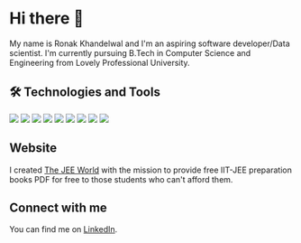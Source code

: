# Hi there 👋
My name is Ronak Khandelwal and I'm an aspiring software developer/Data scientist. I'm currently pursuing B.Tech in Computer Science and Engineering from Lovely Professional University.


## 🛠️ Technologies and Tools

![](https://img.shields.io/badge/OS-Windows-blueviolet)  ![](https://img.shields.io/badge/OS-Linux-blueviolet)  ![](https://img.shields.io/badge/Editor-VS%20Code-blue)  ![](https://img.shields.io/badge/Editor-Jupyter%20Notebook-blue)  ![](https://img.shields.io/badge/Language-C%2B%2B-red)  ![](https://img.shields.io/badge/Language-Python-red)  ![](https://img.shields.io/badge/Language-PHP-red) ![](https://img.shields.io/badge/Database-MySQL-orange) ![](https://img.shields.io/badge/Tools-phpMyAdmin-lightgreen)

## Website

I created [The JEE World](https://thejeeworld.wordpress.com/) with the mission to provide free IIT-JEE preparation books PDF for free to those students who can't afford them. 


## Connect with me

You can find me on [LinkedIn][1].

[1]: https://www.linkedin.com/in/r0n4k/
